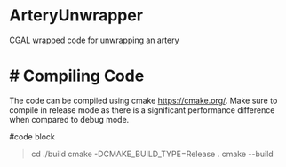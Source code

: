 # ArteryUnwrapper

CGAL wrapped code for unwrapping an artery

# # Compiling Code
The code can be compiled using cmake https://cmake.org/. Make sure to compile in release mode as there is a significant performance difference when compared to debug mode.

#code block
> cd ./build
> cmake -DCMAKE_BUILD_TYPE=Release .
> cmake --build
